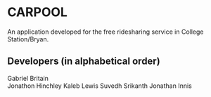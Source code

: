 # CARPOOL
An application developed for the free ridesharing service in College Station/Bryan.

## Developers (in alphabetical order)
Gabriel Britain  
Jonathon Hinchley
Kaleb Lewis
Suvedh Srikanth
Jonathan Innis
